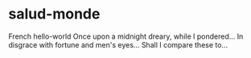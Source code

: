 # salud-monde
French hello-world
Once upon a midnight dreary, while I pondered...
In disgrace with fortune and men's eyes...
Shall I compare these to...
